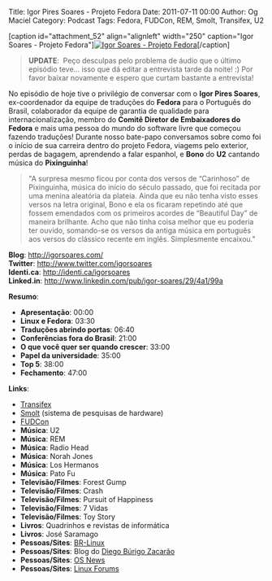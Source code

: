 Title: Igor Pires Soares - Projeto Fedora
Date: 2011-07-11 00:00
Author: Og Maciel
Category: Podcast
Tags: Fedora, FUDCon, REM, Smolt, Transifex, U2


[caption id="attachment\_52" align="alignleft" width="250" caption="Igor
Soares - Projeto Fedora"][![Igor Soares - Projeto
Fedora](http://www.castalio.info/wp-content/uploads/2011/07/igorsoares-250x300.png "Igor Soares - Projeto Fedora")](http://www.castalio.info/wp-content/uploads/2011/07/igorsoares.png)[/caption]

> **UPDATE**:  Peço desculpas pelo problema de áudio que o último
> episódio teve... isso que dá editar a entrevista tarde da noite! :)
> Por favor baixar novamente e espero que curtam bastante a entrevista!

No episódio de hoje tive o privilégio de conversar com o **Igor Pires
Soares**, ex-coordenador da equipe de traduções do **Fedora** para o
Português do Brasil, colaborador da equipe de garantia de qualidade para
internacionalização, membro do **Comitê Diretor de Embaixadores do
Fedora** e mais uma pessoa do mundo do software livre que começou
fazendo traduções! Durante nosso bate-papo conversamos sobre como foi o
início de sua carreira dentro do projeto Fedora, viagems pelo exterior,
perdas de bagagem, aprendendo a falar espanhol, e **Bono** do **U2**
cantando música do **Pixinguinha**!

> "A surpresa mesmo ficou por conta dos versos de “Carinhoso” de
> Pixinguinha, música do início do século passado, que foi recitada por
> uma menina aleatória da plateia. Ainda que eu não tenha visto esses
> versos na letra original, Bono e ela os ficaram repetindo até que
> fossem emendados com os primeiros acordes de “Beautiful Day” de
> maneira brilhante. Acho que não tinha coisa melhor que eu poderia ter
> ouvido, somando-se os versos da antiga música em português aos versos
> do clássico recente em inglês. Simplesmente encaixou."

**Blog**: <http://igorsoares.com/>  
**Twitter**: <http://www.twitter.com/igorsoares>  
**Identi.ca**: <http://identi.ca/igorsoares>  
**Linked.in**: <http://www.linkedin.com/pub/igor-soares/29/4a1/99a>

**Resumo**:

-   **Apresentação**: 00:00
-   **Linux e Fedora**: 03:30
-   **Traduções abrindo portas**: 06:40
-   **Conferências fora do Brasil**: 21:00
-   **O que você quer ser quando crescer**: 33:00
-   **Papel da universidade**: 35:00
-   **Top 5**: 38:00
-   **Fechamento**: 47:00

**Links**:

-   [Transifex](http://transifex.net "http://transifex.net")
-   [Smolt](https://secure.wikimedia.org/wikipedia/en/wiki/Smolt_(Linux) "https://secure.wikimedia.org/wikipedia/en/wiki/Smolt_(Linux)")
    (sistema de pesquisas de hardware)
-   [FUDCon](http://fedoraproject.org/wiki/FUDCon "http://fedoraproject.org/wiki/FUDCon")
-   **Música**: U2
-   **Música**: REM
-   **Música**: Radio Head
-   **Música**: Norah Jones
-   **Música**: Los Hermanos
-   **Música**: Pato Fu
-   **Televisão/Filmes**: Forest Gump
-   **Televisão/Filmes**: Crash
-   **Televisão/Filmes**: Pursuit of Happiness
-   **Televisão/Filmes**: 7 Vidas
-   **Televisão/Filmes**: Toy Story
-   **Livros**: Quadrinhos e revistas de informática
-   **Livros**: José Saramago
-   **Pessoas/Sites**:
    [BR-Linux](http://br-linux.org/ "http://br-linux.org/")
-   **Pessoas/Sites**: Blog do [Diego Búrigo
    Zacarão](http://diegobz.net/ "http://diegobz.net/")
-   **Pessoas/Sites**: [OS
    News](http://www.osnews.com/ "http://www.osnews.com/")
-   **Pessoas/Sites**: [Linux
    Forums](http://www.linuxforums.org/ "http://www.linuxforums.org/")

